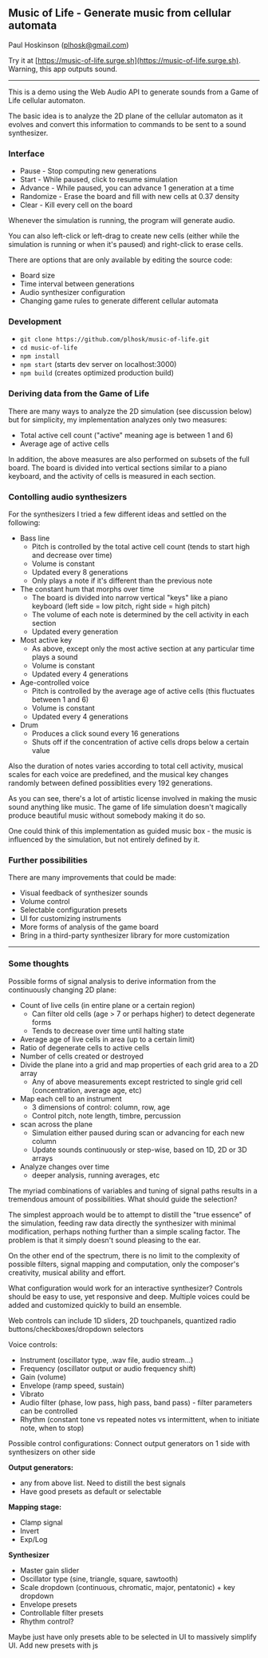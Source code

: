 ## Music of Life - Generate music from cellular automata
Paul Hoskinson (plhosk@gmail.com)

Try it at [https://music-of-life.surge.sh](https://music-of-life.surge.sh). Warning, this app outputs sound.

---

This is a demo using the Web Audio API to generate sounds from a Game of Life cellular automaton.

The basic idea is to analyze the 2D plane of the cellular automaton as it evolves and convert this information to commands to be sent to a sound synthesizer. 

### Interface

- Pause - Stop computing new generations
- Start - While paused, click to resume simulation
- Advance - While paused, you can advance 1 generation at a time
- Randomize - Erase the board and fill with new cells at 0.37 density
- Clear - Kill every cell on the board

Whenever the simulation is running, the program will generate audio.

You can also left-click or left-drag to create new cells (either while the simulation is running or when it's paused) and right-click to erase cells.

There are options that are only available by editing the source code:
- Board size
- Time interval between generations
- Audio synthesizer configuration
- Changing game rules to generate different cellular automata

### Development

- `git clone https://github.com/plhosk/music-of-life.git`
- `cd music-of-life`
- `npm install`
- `npm start` (starts dev server on localhost:3000)
- `npm build` (creates optimized production build)

### Deriving data from the Game of Life

There are many ways to analyze the 2D simulation (see discussion below) but for simplicity, my implementation analyzes only two measures:
- Total active cell count ("active" meaning age is between 1 and 6)
- Average age of active cells

In addition, the above measures are also performed on subsets of the full board. The board is divided into vertical sections similar to a piano keyboard, and the activity of cells is measured in each section.

### Contolling audio synthesizers

For the synthesizers I tried a few different ideas and settled on the following:

- Bass line
  - Pitch is controlled by the total active cell count (tends to start high and decrease over time)
  - Volume is constant
  - Updated every 8 generations
  - Only plays a note if it's different than the previous note
- The constant hum that morphs over time
  - The board is divided into narrow vertical "keys" like a piano keyboard (left side = low pitch, right side = high pitch)
  - The volume of each note is determined by the cell activity in each section
  - Updated every generation
- Most active key
  - As above, except only the most active section at any particular time plays a sound
  - Volume is constant
  - Updated every 4 generations
- Age-controlled voice
  - Pitch is controlled by the average age of active cells (this fluctuates between 1 and 6)
  - Volume is constant
  - Updated every 4 generations
- Drum
  - Produces a click sound every 16 generations
  - Shuts off if the concentration of active cells drops below a certain value

Also the duration of notes varies according to total cell activity, musical scales for each voice are predefined, and the musical key changes randomly between defined possiblities every 192 generations.

As you can see, there's a lot of artistic license involved in making the music sound anything like music. The game of life simulation doesn't magically produce beautiful music without somebody making it do so.

One could think of this implementation as guided music box - the music is influenced by the simulation, but not entirely defined by it.

### Further possibilities

There are many improvements that could be made: 
- Visual feedback of synthesizer sounds
- Volume control
- Selectable configuration presets
- UI for customizing instruments
- More forms of analysis of the game board
- Bring in a third-party synthesizer library for more customization

---

### Some thoughts

Possible forms of signal analysis to derive information from the continuously changing 2D plane:

- Count of live cells (in entire plane or a certain region)
  - Can filter old cells (age > 7 or  perhaps higher) to detect degenerate forms
  - Tends to decrease over time until halting state
- Average age of live cells in area (up to a certain limit)
- Ratio of degenerate cells to active cells
- Number of cells created or destroyed
- Divide the plane into a grid and map properties of each grid area to a 2D array
  - Any of above measurements except restricted to single grid cell (concentration, average age, etc)
- Map each cell to an instrument
  - 3 dimensions of control: column, row, age
  - Control pitch, note length, timbre, percussion
- scan across the plane
  - Simulation either paused during scan or advancing for each new column
  - Update sounds continuously or step-wise, based on 1D, 2D or 3D arrays
- Analyze changes over time
  - deeper analysis, running averages, etc

The myriad combinations of variables and tuning of signal paths results in a tremendous amount of possibilities. What should guide the selection?

The simplest approach would be to attempt to distill the "true essence" of the simulation, feeding raw data directly the synthesizer with minimal modification, perhaps nothing further than a simple scaling factor. The problem is that it simply doesn't sound pleasing to the ear.

On the other end of the spectrum, there is no limit to the complexity of possible filters, signal mapping and computation, only the composer's creativity, musical ability and effort.

What configuration would work for an interactive synthesizer? Controls should be easy to use, yet responsive and deep. Multiple voices could be added and customized quickly to build an ensemble.

Web controls can include 1D sliders, 2D touchpanels, quantized radio buttons/checkboxes/dropdown selectors

Voice controls:
- Instrument (oscillator type, .wav file, audio stream...)
- Frequency (oscillator output or audio frequency shift)
- Gain (volume)
- Envelope (ramp speed, sustain)
- Vibrato
- Audio filter (phase, low pass, high pass, band pass) - filter parameters can be controlled
- Rhythm (constant tone vs repeated notes vs intermittent, when to initiate note, when to stop)

Possible control configurations: Connect output generators on 1 side with synthesizers on other side

**Output generators:**
- any from above list. Need to distill the best signals
- Have good presets as default or selectable

**Mapping stage:**
- Clamp signal
- Invert
- Exp/Log

**Synthesizer**
- Master gain slider
- Oscillator type (sine, triangle, square, sawtooth)
- Scale dropdown (continuous, chromatic, major, pentatonic) + key dropdown
- Envelope presets
- Controllable filter presets
- Rhythm control?

Maybe just have only presets able to be selected in UI to massively simplify UI. Add new presets with js
